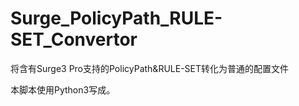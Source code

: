 # Surge_PolicyPath_RULE-SET_Convertor
将含有Surge3 Pro支持的PolicyPath&amp;RULE-SET转化为普通的配置文件

本脚本使用Python3写成。
